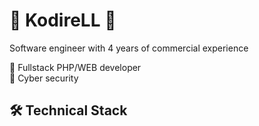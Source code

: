 # 🌟 KodireLL 🌟

Software engineer with 4 years of commercial experience

🔑 Fullstack PHP/WEB developer<br>
🔑 Cyber security<br>

## 🛠 Technical Stack
<br>
<!--
**KodireLL/KodireLL** is a ✨ _special_ ✨ repository because its `README.md` (this file) appears on your GitHub profile.

Here are some ideas to get you started:

- 🔭 I’m currently working on ...
- 🌱 I’m currently learning ...
- 👯 I’m looking to collaborate on ...
- 🤔 I’m looking for help with ...
- 💬 Ask me about ...
- 📫 How to reach me: ...
- 😄 Pronouns: ...
- ⚡ Fun fact: ...
-->
